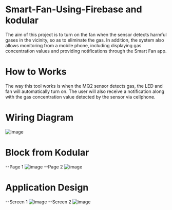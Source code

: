 # Smart-Fan-Using-Firebase and kodular
The aim of this project is to turn on the fan when the sensor detects harmful gases in the vicinity, so as to eliminate the gas. In addition, the system also allows monitoring from a mobile phone, including displaying gas concentration values and providing notifications through the Smart Fan app.
#  How to Works
The way this tool works is when the MQ2 sensor detects gas, the LED and fan will automatically turn on. The user will also receive a notification along with the gas concentration value detected by the sensor via cellphone.
# Wiring Diagram
![image](https://github.com/user-attachments/assets/4d8c85c9-e111-4df8-aae4-71d0b8a283e8)
# Block from Kodular
--Page 1
![image](https://github.com/user-attachments/assets/24080e1c-fa20-47e1-99b0-71e289276672)
--Page 2
![image](https://github.com/user-attachments/assets/0faa87d3-22fc-4dee-8dd1-97fa1cf5e776)
# Application Design
--Screen 1
![image](https://github.com/user-attachments/assets/6480c91d-957d-4180-a001-6791f95b7b53)
--Screen 2
![image](https://github.com/user-attachments/assets/61a4ffcd-1d5a-4aa8-9b72-122033478c6a)
